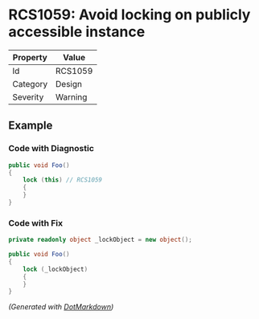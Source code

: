 # RCS1059: Avoid locking on publicly accessible instance

| Property | Value   |
| -------- | ------- |
| Id       | RCS1059 |
| Category | Design  |
| Severity | Warning |

## Example

### Code with Diagnostic

```csharp
public void Foo()
{
    lock (this) // RCS1059
    {
    }
}
```

### Code with Fix

```csharp
private readonly object _lockObject = new object();

public void Foo()
{
    lock (_lockObject)
    {
    }
}
```


*\(Generated with [DotMarkdown](http://github.com/JosefPihrt/DotMarkdown)\)*